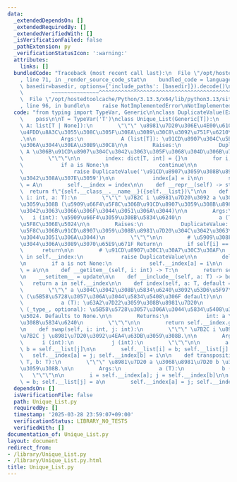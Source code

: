 ```yaml
---
data:
  _extendedDependsOn: []
  _extendedRequiredBy: []
  _extendedVerifiedWith: []
  _isVerificationFailed: false
  _pathExtension: py
  _verificationStatusIcon: ':warning:'
  attributes:
    links: []
  bundledCode: "Traceback (most recent call last):\n  File \"/opt/hostedtoolcache/Python/3.13.3/x64/lib/python3.13/site-packages/onlinejudge_verify/documentation/build.py\"\
    , line 71, in _render_source_code_stat\n    bundled_code = language.bundle(stat.path,\
    \ basedir=basedir, options={'include_paths': [basedir]}).decode()\n          \
    \         ~~~~~~~~~~~~~~~^^^^^^^^^^^^^^^^^^^^^^^^^^^^^^^^^^^^^^^^^^^^^^^^^^^^^^^^^^^^^^^^^^\n\
    \  File \"/opt/hostedtoolcache/Python/3.13.3/x64/lib/python3.13/site-packages/onlinejudge_verify/languages/python.py\"\
    , line 96, in bundle\n    raise NotImplementedError\nNotImplementedError\n"
  code: "from typing import TypeVar, Generic\n\nclass DuplicateValue(Exception):\n\
    \    pass\n\nT = TypeVar('T')\nclass Unique_List(Generic[T]):\n    def __init__(self,\
    \ A: list[T | None]):\n        \"\"\" \u8981\u7D20\u306E\u4E00\u610F\u6027\u304C\
    \u4FDD\u8A3C\u3055\u308C\u305F\u30EA\u30B9\u30C8\u3092\u751F\u6210\u3059\u308B\
    .\n\n        Args:\n            A (list[T]): \u91CD\u8907\u304C\u5B58\u5728\u3057\
    \u306A\u3044\u30EA\u30B9\u30C8\n\n        Raises:\n            DuplicateValue:\
    \ A \u306B\u91CD\u8907\u304C\u3042\u3063\u305F\u3068\u304D\u306B\u767A\u751F\n\
    \        \"\"\"\n\n        index: dict[T, int] = {}\n        for i, a in enumerate(A):\n\
    \            if a is None:\n                continue\n\n            if a in index:\n\
    \                raise DuplicateValue('\u91CD\u8907\u3059\u308B\u8981\u7D20\u304C\
    \u3042\u308A\u307E\u3059')\n\n            index[a] = i\n\n        self.__list\
    \ = A\n        self.__index = index\n\n    def __repr__(self) -> str:\n      \
    \  return f\"{self.__class__.__name__}({self.__list})\"\n\n    def update(self,\
    \ i: int, a: T):\n        \"\"\" \u7B2C i \u8981\u7D20\u3092 a \u306B\u5909\u66F4\
    \u3059\u308B (\u5909\u66F4\u5F8C\u306B\u91CD\u8907\u3059\u308B\u8981\u7D20\u304C\
    \u3042\u3063\u3066\u306F\u3044\u3051\u306A\u3044)\n\n        Args:\n         \
    \   i (int): \u5909\u66F4\u3059\u308B\u5834\u6240\n            a (T): \u5909\u66F4\
    \u5F8C\u306E\u5024\n\n        Raises:\n            DuplicateValue: (\u5909\u66F4\
    \u5F8C\u306B\u91CD\u8907\u3059\u308B\u8981\u7D20\u304C\u3042\u3063\u3066\u306F\
    \u3044\u3051\u306A\u3044)\n        \"\"\"\n\n        # \u5909\u308F\u3089\u306A\
    \u3044\u306A\u3089\u3070\u65E9\u671F Return\n        if self[i] == a:\n      \
    \      return\n\n        # \u91CD\u8907\u30C1\u30A7\u30C3\u30AF\n        if a\
    \ in self.__index:\n            raise DuplicateValue\n\n        del self.__index[self[i]]\n\
    \n        if a is not None:\n            self.__index[a] = i\n\n        self.__list[i]\
    \ = a\n\n    def __getitem__(self, i: int) -> T:\n        return self.__list[i]\n\
    \n    __setitem__ = update\n\n    def __include__(self, a: T) -> bool:\n     \
    \   return a in self.__index\n\n    def index(self, a: T, default = None) -> int:\n\
    \        \"\"\" a \u304C\u3042\u308B\u5834\u6240\u3092\u53D6\u5F97\u3059\u308B\
    \ (\u5B58\u5728\u3057\u306A\u3044\u5834\u5408\u306F default)\n\n        Args:\n\
    \            a (T): \u63A2\u7D22\u3059\u308B\u8981\u7D20\n            default\
    \ (_type_, optional): \u5B58\u5728\u3057\u306A\u3044\u5834\u5408\u306E\u8FD4\u308A\
    \u5024. Defaults to None.\n\n        Returns:\n            int: a \u304C\u3042\
    \u308B\u5834\u6240\n        \"\"\"\n\n        return self.__index.get(a, default)\n\
    \n    def swap(self, i: int, j: int):\n        \"\"\" \u7B2C i \u8981\u7D20\u3068\
    \u7B2C j \u8981\u7D20\u3092\u4EA4\u63DB\u3059\u308B.\n\n        Args:\n      \
    \      i (int):\n            j (int):\n        \"\"\"\n\n        a = self.__list[i];\
    \ b = self.__list[j]\n\n        self.__list[i] = b; self.__list[j] = a\n     \
    \   self.__index[a] = j; self.__index[b] = i\n\n    def transposition(self, a:\
    \ T, b: T):\n        \"\"\" \u8981\u7D20 a \u3068\u8981\u7D20 b \u3092\u4EA4\u63DB\
    \u3059\u308B.\n\n        Args:\n            a (T):\n            b (T):\n     \
    \   \"\"\"\n\n        i = self.__index[a]; j = self.__index[b]\n\n        self.__list[i]\
    \ = b; self.__list[j] = a\n        self.__index[a] = j; self.__index[b] = i\n"
  dependsOn: []
  isVerificationFile: false
  path: Unique_List.py
  requiredBy: []
  timestamp: '2025-03-28 23:59:07+09:00'
  verificationStatus: LIBRARY_NO_TESTS
  verifiedWith: []
documentation_of: Unique_List.py
layout: document
redirect_from:
- /library/Unique_List.py
- /library/Unique_List.py.html
title: Unique_List.py
---
```

